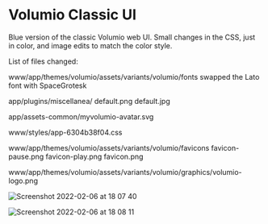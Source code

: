 # Volumio Classic UI

Blue version of the classic Volumio web UI. Small changes in the CSS, just in color, and image edits to match the color style.

List of files changed:

www/app/themes/volumio/assets/variants/volumio/fonts swapped the Lato font with SpaceGrotesk

app/plugins/miscellanea/ default.png default.jpg

app/assets-common/myvolumio-avatar.svg

www/styles/app-6304b38f04.css

www/app/themes/volumio/assets/variants/volumio/favicons favicon-pause.png favicon-play.png favicon.png

www/app/themes/volumio/assets/variants/volumio/graphics/volumio-logo.png


![Screenshot 2022-02-06 at 18 07 40](https://user-images.githubusercontent.com/15832252/152692433-86ea20be-0bc3-4be3-b6f7-06e71a8c1d1e.png)


![Screenshot 2022-02-06 at 18 08 11](https://user-images.githubusercontent.com/15832252/152692429-3cad3118-4c33-45d1-b642-b2ddcb8e5413.png)
